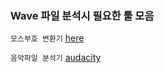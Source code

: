 ### Wave 파일 분석시 필요한 툴 모음 

``모스부호 변환기`` [here](http://morsecode.scphillips.com/jtranslator.html)

``음악파일 분석기`` [audacity](http://audacity.sourceforge.net/)
